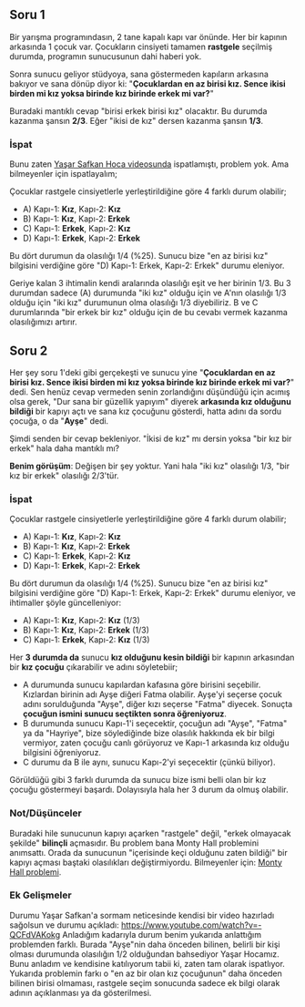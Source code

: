## Soru 1

Bir yarışma programındasın, 2 tane kapalı kapı var önünde. Her bir kapının arkasında 1 çocuk var. Çocukların cinsiyeti tamamen **rastgele** seçilmiş durumda, programın sunucusunun dahi haberi yok.

Sonra sunucu geliyor stüdyoya, sana göstermeden kapıların arkasına bakıyor ve sana dönüp diyor ki: "**Çocuklardan en az birisi kız. Sence ikisi birden mi kız yoksa birinde kız birinde erkek mi var?**"

Buradaki mantıklı cevap "birisi erkek birisi kız" olacaktır. Bu durumda kazanma şansın **2/3**. Eğer "ikisi de kız" dersen kazanma şansın **1/3**.

### İspat

Bunu zaten [Yaşar Safkan Hoca videosunda](https://youtu.be/fEjusut_tVI?t=390) ispatlamıştı, problem yok. Ama bilmeyenler için ispatlayalım;

Çocuklar rastgele cinsiyetlerle yerleştirildiğine göre 4 farklı durum olabilir;

* A) Kapı-1: **Kız**, Kapı-2: **Kız**
* B) Kapı-1: **Kız**, Kapı-2: **Erkek**
* C) Kapı-1: **Erkek**, Kapı-2: **Kız**
* D) Kapı-1: **Erkek**, Kapı-2: **Erkek**

Bu dört durumun da olasılığı 1/4 (%25). Sunucu bize "en az birisi kız" bilgisini verdiğine göre "D) Kapı-1: Erkek, Kapı-2: Erkek" durumu eleniyor.

Geriye kalan 3 ihtimalin kendi aralarında olasılığı eşit ve her birinin 1/3. Bu 3 durumdan sadece (A) durumunda "iki kız" olduğu için ve A'nın olasılığı 1/3 olduğu için "iki kız" durumunun olma olasılığı 1/3 diyebiliriz. B ve C durumlarında "bir erkek bir kız" olduğu için de bu cevabı vermek kazanma olasılığımızı artırır.

## Soru 2

Her şey soru 1'deki gibi gerçekeşti ve sunucu yine "**Çocuklardan en az birisi kız. Sence ikisi birden mi kız yoksa birinde kız birinde erkek mi var?**" dedi. Sen henüz cevap vermeden senin zorlandığını düşündüğü için acımış olsa gerek, "Dur sana bir güzellik yapıyım" diyerek **arkasında kız olduğunu bildiği** bir kapıyı açtı ve sana kız çocuğunu gösterdi, hatta adını da sordu çocuğa, o da "**Ayşe**" dedi.

Şimdi senden bir cevap bekleniyor. "İkisi de kız" mı dersin yoksa "bir kız bir erkek" hala daha mantıklı mı?

**Benim görüşüm**: Değişen bir şey yoktur. Yani hala "iki kız" olasılığı 1/3, "bir kız bir erkek" olasılığı 2/3'tür.

### İspat

Çocuklar rastgele cinsiyetlerle yerleştirildiğine göre 4 farklı durum olabilir;

* A) Kapı-1: **Kız**, Kapı-2: **Kız**
* B) Kapı-1: **Kız**, Kapı-2: **Erkek**
* C) Kapı-1: **Erkek**, Kapı-2: **Kız**
* D) Kapı-1: **Erkek**, Kapı-2: **Erkek**

Bu dört durumun da olasılığı 1/4 (%25). Sunucu bize "en az birisi kız" bilgisini verdiğine göre "D) Kapı-1: Erkek, Kapı-2: Erkek" durumu eleniyor, ve ihtimaller şöyle güncelleniyor:

* A) Kapı-1: **Kız**, Kapı-2: **Kız** (1/3)
* B) Kapı-1: **Kız**, Kapı-2: **Erkek** (1/3)
* C) Kapı-1: **Erkek**, Kapı-2: **Kız** (1/3)

Her **3 durumda da** sunucu **kız olduğunu kesin bildiği** bir kapının arkasından bir **kız çocuğu** çıkarabilir ve adını söyletebiir;

* A durumunda sunucu kapılardan kafasına göre birisini seçebilir. Kızlardan birinin adı Ayşe diğeri Fatma olabilir. Ayşe'yi seçerse çocuk adını sorulduğunda "Ayşe", diğer kızı seçerse "Fatma" diyecek. Sonuçta **çocuğun ismini sunucu seçtikten sonra öğreniyoruz**.
* B durumunda sunucu Kapı-1'i seçecektir, çocuğun adı "Ayşe", "Fatma" ya da "Hayriye", bize söylediğinde bize olasılık hakkında ek bir bilgi vermiyor, zaten çocuğu canlı görüyoruz ve Kapı-1 arkasında kız olduğu bilgisini öğreniyoruz.
* C durumu da B ile aynı, sunucu Kapı-2'yi seçecektir (çünkü biliyor).

Görüldüğü gibi 3 farklı durumda da sunucu bize ismi belli olan bir kız çocuğu göstermeyi başardı. Dolayısıyla hala her 3 durum da olmuş olabilir.

### Not/Düşünceler

Buradaki hile sunucunun kapıyı açarken "rastgele" değil, "erkek olmayacak şekilde" **bilinçli** açmasıdır. Bu problem bana Monty Hall problemini anımsattı. Orada da sunucunun "içerisinde keçi olduğunu zaten bildiği" bir kapıyı açması baştaki olasılıkları değiştirmiyordu. Bilmeyenler için: [Monty Hall problemi](https://tr.wikipedia.org/wiki/Monty_Hall_problemi).

### Ek Gelişmeler

Durumu Yaşar Safkan'a sormam neticesinde kendisi bir video hazırladı sağolsun ve durumu açıkladı: https://www.youtube.com/watch?v=-QCFdVAKokg
Anladığım kadarıyla durum benim yukarıda anlattığım problemden farklı. Burada "Ayşe"nin daha önceden bilinen, belirli bir kişi olması durumunda olasılığın 1/2 olduğundan bahsediyor Yaşar Hocamız. Bunu anladım ve kendisine katılıyorum tabii ki, zaten tam olarak ispatlıyor. Yukarıda problemin farkı o "en az bir olan kız çocuğunun" daha önceden bilinen birisi olmaması, rastgele seçim sonucunda sadece ek bilgi olarak adının açıklanması ya da gösterilmesi.
